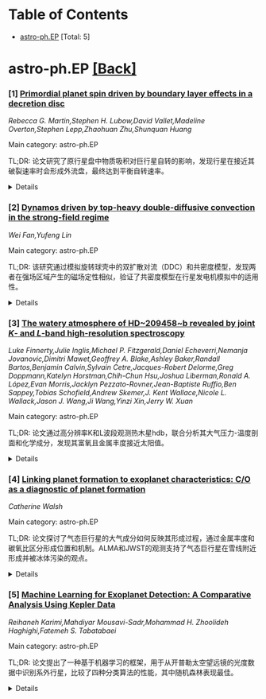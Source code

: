 <div id=toc></div>

# Table of Contents

- [astro-ph.EP](#astro-ph.EP) [Total: 5]


<div id='astro-ph.EP'></div>

# astro-ph.EP [[Back]](#toc)

### [1] [Primordial planet spin driven by boundary layer effects in a decretion disc](https://arxiv.org/abs/2508.09273)
*Rebecca G. Martin,Stephen H. Lubow,David Vallet,Madeline Overton,Stephen Lepp,Zhaohuan Zhu,Shunquan Huang*

Main category: astro-ph.EP

TL;DR: 论文研究了原行星盘中物质吸积对巨行星自转的影响，发现行星在接近其破裂速率时会形成外流盘，最终达到平衡自转速率。


<details>
  <summary>Details</summary>
Motivation: 探索巨行星在形成过程中如何通过吸积物质达到高自转速率，并研究外流盘对其自转的影响。

Method: 通过稳态环绕行星的外流盘模型，分析行星自转速率与外流盘参数的关系。

Result: 平衡自转速率约为破裂速率的0.4倍（H/R=0.2）和0.2倍（H/R=0.3），与太阳系巨行星和系外行星观测结果一致。

Conclusion: 外流盘通过扭矩作用使行星自转速率达到平衡，解释了观测到的行星自转现象。

Abstract: Accretion of material from a protoplanetary disc on to a forming giant planet
can spin the planet up to close to its breakup rate, $\Omega_{\rm b}=(G M_{\rm
p}/R_{\rm p}^3)$, where $M_{\rm p}$ is the mass and $R_{\rm p}$ is the radius
of the planet. After the protoplanetary disc dissipates, the rapidly rotating
planet may eject a decretion (outflowing) disc in a similar way to a Be star.
Boundary layer effects in a hydrodynamic disc allow for decretion disc
formation at spin rates below the breakup spin rate of the planet. The
decretion disc exerts a torque on the planet that slows its spin to an
equilibrium value that is sensitive to the planet temperature. By considering
steady state circumplanetary decretion disc solutions, we show that the
equilibrium spin rate for planets is around $0.4\,\Omega_{\rm b}$ for $H/R=0.2$
and around $0.2\,\Omega_{\rm b}$ for $H/R=0.3$, where $H$ is the disc scale
height at radius $R$. These values are in line with the spins of the giant
planets in the solar system and observed exoplanet spins.

</details>


### [2] [Dynamos driven by top-heavy double-diffusive convection in the strong-field regime](https://arxiv.org/abs/2508.09410)
*Wei Fan,Yufeng Lin*

Main category: astro-ph.EP

TL;DR: 该研究通过模拟旋转球壳中的双扩散对流（DDC）和共密度模型，发现两者在强场区域产生的磁场定性相似，验证了共密度模型在行星发电机模拟中的适用性。


<details>
  <summary>Details</summary>
Motivation: 研究动机是探讨双扩散对流（DDC）和共密度模型在行星发电机模拟中的差异，以验证共密度模型的合理性。

Method: 方法包括在旋转球壳中进行流体动力学和发电机模拟，比较DDC（Lewis数=100）与共密度模型的结果。

Result: 结果显示，在强场区域，DDC和共密度模型产生的磁场定性相似，仅在细节上有差异。

Conclusion: 结论表明，仅通过磁场观测可能无法区分行星发电机的浮力来源，支持共密度模型在模拟中的使用。

Abstract: The magnetic fields of terrestrial planets are generated in their liquid
cores through dynamo action driven by thermal and compositional convection. The
coexistence of these two buoyancy sources gives rise to double-diffusive
convection (DDC) due to the contrast between thermal and compositional
diffusivities. However, most dynamo simulations adopt the co-density model,
where the two diffusivities are assumed to be equal. In this study, we
performed both hydrodynamic and dynamo simulations of top-heavy DDC in a
rotating spherical shell with the Lewis number $Le=100$, and compared them with
corresponding co-density models. In the hydrodynamic regime, the convective
flow morphology is strongly influenced by the nature of the buoyancy sources.
However, our dynamo simulations in the strong-field regime demonstrate that the
co-density and DDC models yield qualitatively similar magnetic fields at
comparable magnetic Reynolds numbers, albeit with some differences in detail.
These numerical models further justify the use of the co-density model in
planetary dynamo simulations. Finally, we demonstrate that dynamo models based
on DDC and co-density produce similar magnetic fields and secular variations at
the core-mantle boundary. This suggests that it may not be possible to
distinguish the buoyancy sources responsible for planetary dynamos based solely
on magnetic field observations.

</details>


### [3] [The watery atmosphere of HD~209458~b revealed by joint $K$- and $L$-band high-resolution spectroscopy](https://arxiv.org/abs/2508.09448)
*Luke Finnerty,Julie Inglis,Michael P. Fitzgerald,Daniel Echeverri,Nemanja Jovanovic,Dimitri Mawet,Geoffrey A. Blake,Ashley Baker,Randall Bartos,Benjamin Calvin,Sylvain Cetre,Jacques-Robert Delorme,Greg Doppmann,Katelyn Horstman,Chih-Chun Hsu,Joshua Liberman,Ronald A. López,Evan Morris,Jacklyn Pezzato-Rovner,Jean-Baptiste Ruffio,Ben Sappey,Tobias Schofield,Andrew Skemer,J. Kent Wallace,Nicole L. Wallack,Jason J. Wang,Ji Wang,Yinzi Xin,Jerry W. Xuan*

Main category: astro-ph.EP

TL;DR: 论文通过高分辨率K和L波段观测热木星hdb，联合分析其大气压力-温度剖面和化学成分，发现其富氧且金属丰度接近太阳值。


<details>
  <summary>Details</summary>
Motivation: 研究热木星hdb的大气成分，以验证其形成机制和化学特征。

Method: 使用KPIC的高分辨率观测数据，结合petit大气反演管道进行联合分析。

Result: hdb大气富氧（C/O < 10^-3），金属丰度接近太阳值，并限制了H2O及其他痕量气体的含量。

Conclusion: 多波段地面高分辨率光谱对精确限制系外行星大气成分具有重要价值，hdb的低C/O和高金属丰度支持其形成过程中晚期吸积富氧物质的假设。

Abstract: We present a joint analysis of high-resolution $K$- and $L$-band observations
of the benchmark hot Jupiter \hdb\ from the Keck Planet Imager and
Characterizer (KPIC). One half night of observations were obtained in each
bandpass covering similar pre-eclipse phases. The two epochs were then jointly
analyzed using our atmospheric retrieval pipeline based on \petit\ to constrain
the atmospheric pressure-temperature profile and chemical composition.
Consistent with recent results from \textit{JWST} observations at lower
spectral resolution, we obtain an oxygen-rich composition for \hdb\ ($\rm C/O <
10^{-3}$ at 95\% confidence) and a lower limit on the volatile metallicity
similar to the solar value ($\rm [(C+O)/H] > -0.2$ at 95\% confidence).
Leveraging the large spectral grasp of the multi-band observations, we
constrain the H$_2$O mixing ratio to $\rm \log H_2O_{VMR} > -3.1$ at 95\%
confidence, and obtain 95\% upper limits on the atmospheric mixing ratios of CO
($<10^{-4.8}$), CH$_4$ ($<10^{-4.5}$), NH$_3$ ($<10^{-5.8}$), H$_2$S
($<10^{-3.3}$), and HCN ($<10^{-5.6}$). The limits on CH$_4$, NH$_3$, and HCN
are consistent with recent results from \textit{JWST} transmission
spectroscopy, demonstrating the value of multi-band ground-based high
resolution spectroscopy for precisely constraining trace species abundances in
exoplanet atmospheres. The retrieved low-C/O, moderate-metallicity composition
for \hdb\ is consistent with formation scenarios involving late accretion of
substantial quantities of oxygen-rich refractory solids and/or ices.

</details>


### [4] [Linking planet formation to exoplanet characteristics: C/O as a diagnostic of planet formation](https://arxiv.org/abs/2508.09587)
*Catherine Walsh*

Main category: astro-ph.EP

TL;DR: 论文探讨了气态巨行星的大气成分如何反映其形成过程，通过金属丰度和碳氧比区分形成位置和机制。ALMA和JWST的观测支持了气态巨行星在雪线附近形成并被冰体污染的观点。


<details>
  <summary>Details</summary>
Motivation: 研究气态巨行星的大气成分，以验证其形成理论和机制，特别是通过金属丰度和碳氧比区分形成位置（如雪线附近）和形成方式（如核心吸积与引力不稳定性）。

Method: 利用ALMA和JWST观测行星形成区域和气态巨行星的组成，分析金属丰度和碳氧比。

Result: ALMA显示外盘区域通常金属贫乏且氧贫，而JWST显示内盘区域氧丰富。大多数气态巨行星金属富集且氧丰富，支持其在雪线附近形成并被冰体污染的观点。

Conclusion: 目前观测数据支持气态巨行星在雪线附近形成的“常规”模型，但需未来数据进一步验证。

Abstract: Gas-giant exoplanets are test cases for theories of planet formation as their
atmospheres are proposed to carry signatures of their formation within the
protoplanetary disk. The metallicity and C/O are key diagnostics, allowing to
distinguish formation location within the disk (e.g., relative to snowlines),
and mechanism (e.g., core accretion versus gravitational instability). We can
now probe the composition of the planet-forming regions of disks, and that in
gas-giant exoplanets, to scrutinise these theories and diagnostics. So far,
ALMA has revealed that the outer disk regions are typically metal-depleted and
O-poor, whereas JWST is showing that the inner disk regions around Sun-like
stars are mostly O-rich. Further, JWST is showing that most transiting
gas-giant planets are typically metal-enriched and O-rich, consistent with
formation at/within the water snowline and pollution by icy bodies. There is
emerging an arguably "conventional" picture of gas-giant planet formation for
transiting planets, to be confirmed, of course, with future data.

</details>


### [5] [Machine Learning for Exoplanet Detection: A Comparative Analysis Using Kepler Data](https://arxiv.org/abs/2508.09689)
*Reihaneh Karimi,Mahdiyar Mousavi-Sadr,Mohammad H. Zhoolideh Haghighi,Fatemeh S. Tabatabaei*

Main category: astro-ph.EP

TL;DR: 论文提出了一种基于机器学习的框架，用于从开普勒太空望远镜的光度数据中识别系外行星，比较了四种分类算法的性能，其中随机森林表现最佳。


<details>
  <summary>Details</summary>
Motivation: 系外行星的发现扩展了对行星系统的理解，本研究旨在利用机器学习技术高效识别系外行星。

Method: 使用四种监督分类算法（随机森林、KNN、决策树和逻辑回归）分析开普勒望远镜的时间序列光度数据，并通过多种评估指标比较性能。

Result: 随机森林表现最优（99.8%准确率），KNN次之（99.3%），决策树和逻辑回归分别达到97.1%和95.8%。SMOTE技术显著提升了模型性能。

Conclusion: 基于集成学习的随机森林在处理大规模光度数据时表现卓越，具有在地面观测设施中推广的潜力。

Abstract: The discovery of exoplanets has expanded our understanding of planetary
systems and opened new avenues for astronomical research. In this study, we
present a machine learning (ML) framework for exoplanet identification using a
time-series photometric dataset from the Kepler Space Telescope, comprising
3,198 flux measurements across 5,074 stars. We investigate the performance of
four supervised classification algorithms, namely Random Forest, k-Nearest
Neighbors (KNN), Decision Tree, and Logistic Regression, using a comprehensive
set of evaluation metrics such as accuracy, precision, recall, F1-score, Area
Under the Receiver Operating Characteristic Curve (AUC-ROC), confusion
matrices, and learning curves. Among the models, Random Forest achieves the
highest accuracy (99.8\%) and near-perfect F1-scores, demonstrating superior
generalization and robustness. KNN also performs strongly, achieving 99.3\%
accuracy, while Decision Tree demonstrates moderate performance with 97.1\%
accuracy, and Logistic Regression trails behind with the lowest accuracy and
generalization at 95.8\%. Notably, the application of the Synthetic Minority
Over-sampling Technique (SMOTE) significantly improves performance across all
models by addressing class imbalance. These findings underscore the
effectiveness of ensemble-based machine learning techniques, particularly
Random Forest, in handling large volumes of photometric data for automated
exoplanet detection. This approach holds significant potential for
implementation at ground-based facilities, such as the Iranian National
Observatory (INO), where such extensive and precise datasets can further
advance exoplanet discovery and characterization efforts.

</details>
